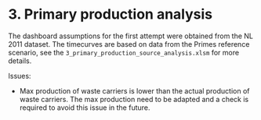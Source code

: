 # 3. Primary production analysis

The dashboard assumptions for the first attempt were obtained from the NL 2011 dataset. The timecurves are based on data from the Primes reference scenario, see the `3_primary_production_source_analysis.xlsm` for more details.


Issues:

- Max production of waste carriers is lower than the actual production of waste carriers. The max production need to be adapted and a check is required to avoid this issue in the future.


